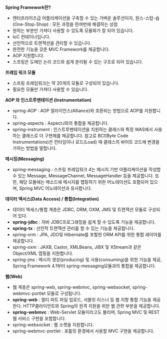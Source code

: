 **Spring Framework란?**

- 엔터프라이즈급 어플리케이션을 구축할 수 있는 가벼운 솔루션이자, 원스-스탑-숍(One-Stop-Shop) : 모든 과정을 한꺼번에 해결하는 상점
- 원하는 부분만 가져다 사용할 수 있도록 모듈화가 잘 되어 있습니다.
- IoC 컨테이너입니다.
- 선언적으로 트랜잭션을 관리할 수 있습니다.
- 완전한 기능을 갖춘 MVC Framework를 제공합니다.
- AOP 지원합니다.
- 스프링은 도메인 논리 코드와 쉽게 분리될 수 있는 구조로 되어 있습니다.


**프레임 워크 모듈**

- 스프링 프레임워크는 약 20개의 모듈로 구성되어 있습니다.
- 필요한 모듈만 가져다 사용할 수 있습니다.

**AOP 와 인스트루멘테이션 (Instrumentation)**

- spring-AOP : AOP 얼라이언스(Alliance)와 호환되는 방법으로 AOP를 지원합니다.
- spring-aspects : AspectJ와의 통합을 제공합니다.
- spring-instrument : 인스트루멘테이션을 지원하는 클래스와 특정 WAS에서 사용하는 클래스로 더 구현체를 제공합니다. 참고로 BCI(Byte Code Instrumentations)은 런타임이나 로드(Load) 때 클래스의 바이트 코드에 변경을 가하는 방법을 말합니다.

**메시징(Messaging)**

- spring-messaging : 스프링 프레임워크 4는 메시지 기반 어플리케이션을 작성할 수 있는 Message, MessageChannel, MessageHandler 등을 제공합니다. 또한, 해당 모듈에는 메소드에 메시지를 맵핑하기 위한 어노테이션도 포함되어 있으며, Spring MVC 어노테이션과 유사합니다.

**데이터 엑서스(Data Access) / 통합(Integration)**

- 데이터 엑세스/통합 계층은 JDBC, ORM, OXM, JMS 및 트랜잭션 모듈로 구성되어 있다.
- **spring-jdbc** : 자바 JDBC프로그래밍을 쉽게 할 수 있도록 기능을 제공합니다.
- **spring-tx** : 선언적 트랜잭션 관리를 할 수 있는 기능을 제공합니다.
- spring-orm : JPA, JDO및 Hibernate를 포함한 ORM API를 위한 통합 레이어를 제공합니다.
- spring-oxm : JAXB, Castor, XMLBeans, JiBX 및 XStream과 같은 Object/XML 맵핑을 지원합니다.
- spring-jms : 메시지 생성(producing) 및 사용(consuming)을 위한 기능을 제공, Spring Framework 4.1부터 spring-messaging모듈과의 통합을 제공합니다.

**웹(Web)**

- 웹 계층은 spring-web, spring-webmvc, spring-websocket, spring-webmvc-portlet 모듈로 구성됩니다.
- **spring-web** : 멀티 파트 파일 업로드, 서블릿 리스너 등 웹 지향 통합 기능을 제공한다. HTTP클라이언트와 Spring의 원격 지원을 위한 웹 관련 부분을 제공합니다.
- **spring-webmvc** : Web-Servlet 모듈이라고도 불리며, Spring MVC 및 REST 웹 서비스 구현을 포함합니다.
- spring-websocket : 웹 소켓을 지원합니다.
- spring-webmvc-portlet : 포틀릿 환경에서 사용할 MVC 구현을 제공합니다.
